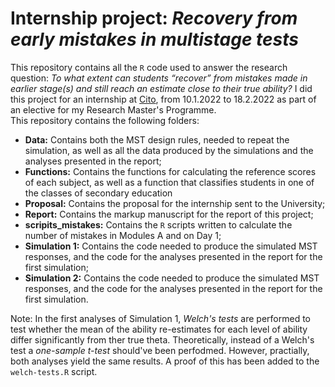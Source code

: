 # **Internship project:** ***Recovery from early mistakes in multistage tests***

This repository contains all the `R` code used to answer the research question: *To what extent can students “recover” from mistakes made in earlier stage(s) and still reach an estimate close to their true ability?* I did this project for an internship at [Cito](https://www.cito.com/), from 10.1.2022 to 18.2.2022 as part of an elective for my Research Master's Programme.  
This repository contains the following folders:

- **Data:** Contains both the MST design rules, needed to repeat the simulation, as well as all the data produced by the simulations and the analyses presented in the report;
- **Functions:** Contains the functions for calculating the reference scores of each subject, as well as a function that classifies students in one of the classes of secondary education
- **Proposal:** Contains the proposal for the internship sent to the University;
- **Report:** Contains the markup manuscript for the report of this project;
- **scripits_mistakes:** Contains the `R` scripts written to calculate the number of mistakes in Modules A and on Day 1;
- **Simulation 1:** Contains the code needed to produce the simulated MST responses, and the code for the analyses presented in the report for the first simulation;
- **Simulation 2:**  Contains the code needed to produce the simulated MST responses, and the code for the analyses presented in the report for the first simulation.


Note: In the first analyses of Simulation 1, *Welch's tests* are performed to test whether the mean of the ability re-estimates for each level of ability differ significantly from ther true theta. Theoretically, instead of a Welch's test a *one-sample t-test* should've been perfodmed. However, practially, both analyses yield the same results. A proof of this has been added to the `welch-tests.R` script.
